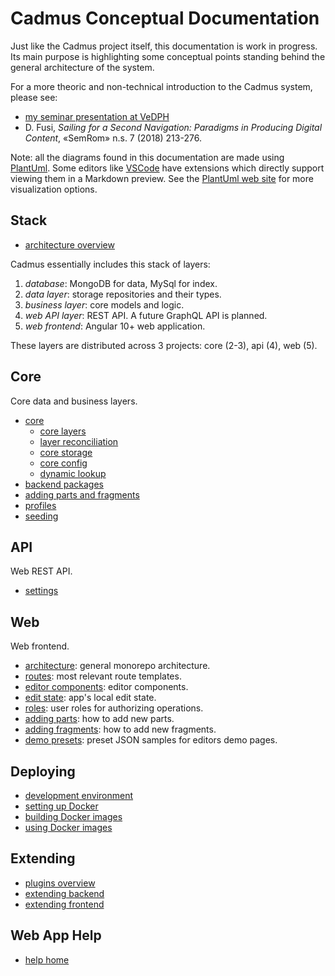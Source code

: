 # Cadmus Conceptual Documentation

Just like the Cadmus project itself, this documentation is work in progress. Its main purpose is highlighting some conceptual points standing behind the general architecture of the system.

For a more theoric and non-technical introduction to the Cadmus system, please see:

- [my seminar presentation at VeDPH](https://www.youtube.com/watch?v=lYykjz26TCg&feature=youtu.be)
- D. Fusi, _Sailing for a Second Navigation: Paradigms in Producing Digital Content_, «SemRom» n.s. 7 (2018) 213-276.

Note: all the diagrams found in this documentation are made using [PlantUml](https://plantuml.com/). Some editors like [VSCode](https://code.visualstudio.com/) have extensions which directly support viewing them in a Markdown preview. See the [PlantUml web site](https://plantuml.com/) for more visualization options.

## Stack

- [architecture overview](overview.md)

Cadmus essentially includes this stack of layers:

1. *database*: MongoDB for data, MySql for index.
2. *data layer*: storage repositories and their types.
3. *business layer*: core models and logic.
4. *web API layer*: REST API. A future GraphQL API is planned.
5. *web frontend*: Angular 10+ web application.

These layers are distributed across 3 projects: core (2-3), api (4), web (5).

## Core

Core data and business layers.

- [core](core/core.md)
  - [core layers](../../core/core.layers)
  - [layer reconciliation](./core/layer-reconciliation.md)
  - [core storage](/core/core.storage.md)
  - [core config](core/core.config.md)
  - [dynamic lookup](core/dynamic-lookup.md)
- [backend packages](core/packages.md)
- [adding parts and fragments](core/adding-parts.md)
- [profiles](core/profiles.md)
- [seeding](core/seeding.md)

## API

Web REST API.

- [settings](api/settings.md)

## Web

Web frontend.

- [architecture](architecture.md): general monorepo architecture.
- [routes](routes.md): most relevant route templates.
- [editor components](editor-components.md): editor components.
- [edit state](edit-state.md): app's local edit state.
- [roles](roles.md): user roles for authorizing operations.
- [adding parts](adding-parts.md): how to add new parts.
- [adding fragments](adding-fragments.md): how to add new fragments.
- [demo presets](demo-presets.md): preset JSON samples for editors demo pages.

## Deploying

- [development environment](deploy/develop.md)
- [setting up Docker](deploy/docker-setup.md)
- [building Docker images](deploy/docker-build.md)
- [using Docker images](deploy/docker-usage.md)

## Extending

- [plugins overview](plugins/overview.md)
- [extending backend](plugins/backend.md)
- [extending frontend](plugins/frontend.md)

## Web App Help

- [help home](web/help/index.md)
